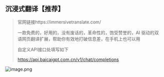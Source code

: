 ## 沉浸式翻译【推荐】
>官网链接https://immersivetranslate.com/
>
>一款免费的，好用的，没有废话的，革命性的，饱受赞誉的，AI 驱动的双语网页翻译扩展，帮助你有效地打破信息差，在手机上也可以用
>
>自定义API接口处填写如下
>
>https://api.baicaigpt.com.cn/v1/chat/completions

![image.png](https://api.apifox.com/api/v1/projects/3963161/resources/422456/image-preview)
